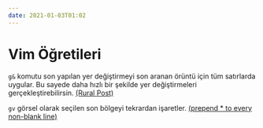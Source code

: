 ```yaml
---
date: 2021-01-03T01:02
---
```


# Vim Öğretileri

`g&` komutu son yapılan yer değiştirmeyi son aranan örüntü için tüm satırlarda uygular. Bu sayede daha hızlı bir şekilde yer değiştirmeleri gerçekleştirebilirsin. [(Rural Post)](http://www.vimgolf.com/challenges/5f1e0217becb80000692b9c4)

`gv` görsel olarak seçilen son bölgeyi tekrardan işaretler. [(prepend * to every non-blank line)](http://www.vimgolf.com/challenges/5e4dfcccaa2db400090b66c3)

